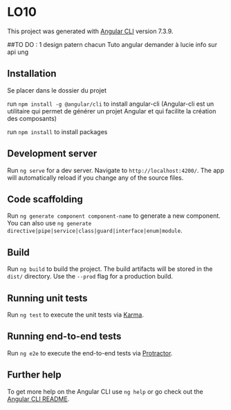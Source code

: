 
# LO10

This project was generated with [Angular CLI](https://github.com/angular/angular-cli) version 7.3.9.

##TO DO :
1 design patern chacun
Tuto angular
demander à lucie info sur api ung


## Installation
Se placer dans le dossier du projet

run `npm install -g @angular/cli` to install angular-cli   (Angular-cli est un utilitaire qui permet de générer un projet Angular et qui facilite la création des composants)

run `npm install` to install packages

## Development server

Run `ng serve` for a dev server. Navigate to `http://localhost:4200/`. The app will automatically reload if you change any of the source files.

## Code scaffolding

Run `ng generate component component-name` to generate a new component. You can also use `ng generate directive|pipe|service|class|guard|interface|enum|module`.

## Build

Run `ng build` to build the project. The build artifacts will be stored in the `dist/` directory. Use the `--prod` flag for a production build.

## Running unit tests

Run `ng test` to execute the unit tests via [Karma](https://karma-runner.github.io).

## Running end-to-end tests

Run `ng e2e` to execute the end-to-end tests via [Protractor](http://www.protractortest.org/).

## Further help

To get more help on the Angular CLI use `ng help` or go check out the [Angular CLI README](https://github.com/angular/angular-cli/blob/master/README.md).
